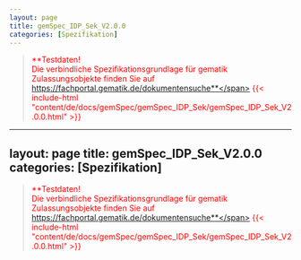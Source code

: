 ```yaml
---
layout: page
title: gemSpec_IDP_Sek_V2.0.0
categories: [Spezifikation]
---
```

> <span style="color:red">**Testdaten!<br>Die verbindliche Spezifikationsgrundlage für gematik Zulassungsobjekte finden Sie auf https://fachportal.gematik.de/dokumentensuche**</span>
{{< include-html "content/de/docs/gemSpec/gemSpec_IDP_Sek/gemSpec_IDP_Sek_V2.0.0.html" >}}
---
layout: page
title: gemSpec_IDP_Sek_V2.0.0
categories: [Spezifikation]
---
> <span style="color:red">**Testdaten!<br>Die verbindliche Spezifikationsgrundlage für gematik Zulassungsobjekte finden Sie auf https://fachportal.gematik.de/dokumentensuche**</span>
{{< include-html "content/de/docs/gemSpec/gemSpec_IDP_Sek/gemSpec_IDP_Sek_V2.0.0.html" >}}
